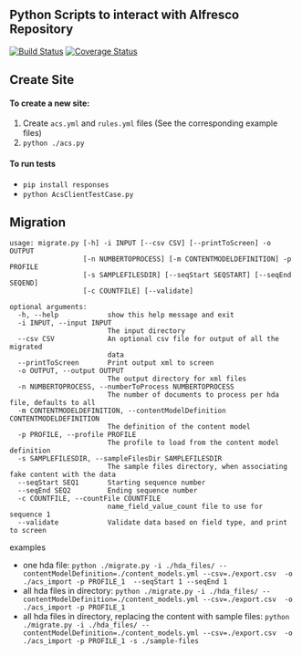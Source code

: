## Python Scripts to interact with Alfresco Repository
[![Build Status](https://travis-ci.org/uw-it-edm/acs-python-scripts.svg?branch=develop)](https://travis-ci.org/uw-it-edm/acs-python-scripts)
[![Coverage Status](https://coveralls.io/repos/github/uw-it-edm/acs-python-scripts/badge.svg?branch=develop)](https://coveralls.io/github/uw-it-edm/acs-python-scripts?branch=develop)

## Create Site

#### To create a new site:
1. Create `acs.yml` and `rules.yml` files (See the corresponding example files)
2. `python ./acs.py`

#### To run tests 
* `pip install responses` 
* `python AcsClientTestCase.py`


## Migration
```
usage: migrate.py [-h] -i INPUT [--csv CSV] [--printToScreen] -o OUTPUT
                  [-n NUMBERTOPROCESS] [-m CONTENTMODELDEFINITION] -p PROFILE
                  [-s SAMPLEFILESDIR] [--seqStart SEQSTART] [--seqEnd SEQEND]
                  [-c COUNTFILE] [--validate]

optional arguments:
  -h, --help            show this help message and exit
  -i INPUT, --input INPUT
                        The input directory
  --csv CSV             An optional csv file for output of all the migrated
                        data
  --printToScreen       Print output xml to screen
  -o OUTPUT, --output OUTPUT
                        The output directory for xml files
  -n NUMBERTOPROCESS, --numberToProcess NUMBERTOPROCESS
                        The number of documents to process per hda file, defaults to all
  -m CONTENTMODELDEFINITION, --contentModelDefinition CONTENTMODELDEFINITION
                        The definition of the content model
  -p PROFILE, --profile PROFILE
                        The profile to load from the content model definition
  -s SAMPLEFILESDIR, --sampleFilesDir SAMPLEFILESDIR
                        The sample files directory, when associating fake content with the data
  --seqStart SEQ1       Starting sequence number
  --seqEnd SEQ2         Ending sequence number
  -c COUNTFILE, --countFile COUNTFILE
                        name_field_value_count file to use for sequence 1
  --validate            Validate data based on field type, and print to screen

```

examples
 * one hda file: `python ./migrate.py -i ./hda_files/ --contentModelDefinition=./content_models.yml --csv=./export.csv  -o ./acs_import -p PROFILE_1  --seqStart 1 --seqEnd 1`
 * all hda files in directory: `python ./migrate.py -i ./hda_files/ --contentModelDefinition=./content_models.yml --csv=./export.csv  -o ./acs_import -p PROFILE_1`
 * all hda files in directory, replacing the content with sample files: `python ./migrate.py -i ./hda_files/ --contentModelDefinition=./content_models.yml --csv=./export.csv  -o ./acs_import -p PROFILE_1 -s ./sample-files`
 
